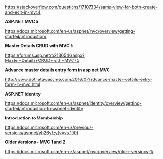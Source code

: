 https://stackoverflow.com/questions/17107334/same-view-for-both-create-and-edit-in-mvc4

<b> ASP.NET MVC 5 </b>

https://docs.microsoft.com/en-us/aspnet/mvc/overview/getting-started/introduction/

<b>Master Details CRUD with MVC 5</b>

https://forums.asp.net/t/2136546.aspx?Master+Details+CRUD+with+MVC+5

<b>Advance master details entry form in asp.net MVC</b>


http://www.dotnetawesome.com/2016/07/advance-master-details-entry-form-in-mvc.html

<b>ASP.NET Identity</b>

https://docs.microsoft.com/en-us/aspnet/identity/overview/getting-started/introduction-to-aspnet-identity


<b>Introduction to Membership</b>

https://docs.microsoft.com/en-us/previous-versions/aspnet/yh26yfzy(v=vs.100)


<b>Older Versions - MVC 1 and 2</b>

https://docs.microsoft.com/en-us/aspnet/mvc/overview/older-versions-1/

